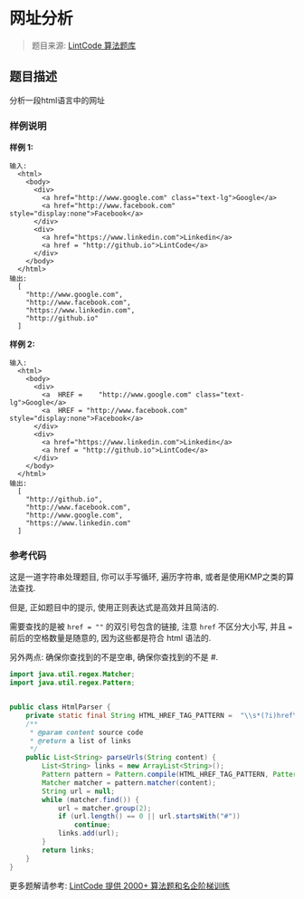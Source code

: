 # 网址分析
 > 题目来源: [LintCode 算法题库](https://www.lintcode.com/problem/url-parser/?utm_source=sc-github-wzz)
 ## 题目描述
 分析一段html语言中的网址
 ### 样例说明
 **样例 1:**

```
输入:
  <html>
    <body>
      <div>
        <a href="http://www.google.com" class="text-lg">Google</a>
        <a href="http://www.facebook.com" style="display:none">Facebook</a>
      </div>
      <div>
        <a href="https://www.linkedin.com">Linkedin</a>
        <a href = "http://github.io">LintCode</a>
      </div>
    </body>
  </html>
输出: 
  [
    "http://www.google.com",
    "http://www.facebook.com",
    "https://www.linkedin.com",
    "http://github.io"
  ]
```

**样例 2:**

```
输入: 
  <html>
    <body>
      <div>
        <a  HREF =    "http://www.google.com" class="text-lg">Google</a>
        <a  HREF = "http://www.facebook.com" style="display:none">Facebook</a>
      </div>
      <div>
        <a href="https://www.linkedin.com">Linkedin</a>
        <a href = "http://github.io">LintCode</a>
      </div>
    </body>
  </html>
输出: 
  [
    "http://github.io",
    "http://www.facebook.com",
    "http://www.google.com",
    "https://www.linkedin.com"
  ]
```
 ### 参考代码
 这是一道字符串处理题目, 你可以手写循环, 遍历字符串, 或者是使用KMP之类的算法查找. 

但是, 正如题目中的提示, 使用正则表达式是高效并且简洁的.

需要查找的是被 `href = ""` 的双引号包含的链接, 注意 `href` 不区分大小写, 并且 `=` 前后的空格数量是随意的, 因为这些都是符合 html 语法的.

另外两点: 确保你查找到的不是空串, 确保你查找到的不是 #.
```java
import java.util.regex.Matcher;
import java.util.regex.Pattern;


public class HtmlParser {
    private static final String HTML_HREF_TAG_PATTERN =  "\\s*(?i)href\\s*=\\s*(\"|')+([^\"'>\\s]*)";
    /**
     * @param content source code
     * @return a list of links
     */
    public List<String> parseUrls(String content) {
        List<String> links = new ArrayList<String>();
        Pattern pattern = Pattern.compile(HTML_HREF_TAG_PATTERN, Pattern.CASE_INSENSITIVE);
        Matcher matcher = pattern.matcher(content);
        String url = null;
        while (matcher.find()) {
            url = matcher.group(2);
            if (url.length() == 0 || url.startsWith("#"))
                continue;
            links.add(url);
        }
        return links;
    }
}
```
 更多题解请参考: [LintCode 提供 2000+ 算法题和名企阶梯训练](https://www.lintcode.com/problem/?utm_source=sc-github-wzz)